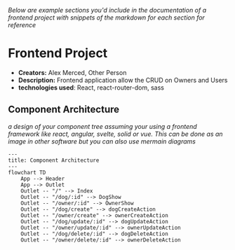 _Below are example sections you'd include in the documentation of a frontend project with snippets of the markdown for each section for reference_

# Frontend Project

- **Creators:** Alex Merced, Other Person
- **Description:** Frontend application allow the CRUD on Owners and Users
- **technologies used**: React, react-router-dom, sass

## Component Architecture

_a design of your component tree assuming your using a frontend framework like react, angular, svelte, solid or vue. This can be done as an image in other software but you can also use mermain diagrams_

```mermaid
---
title: Component Architecture
---
flowchart TD
    App --> Header
    App --> Outlet
    Outlet -- "/" --> Index
    Outlet -- "/dog/:id" --> DogShow
    Outlet -- "/owner/:id" --> OwnerShow
    Outlet -- "/dog/create" --> dogCreateAction
    Outlet -- "/owner/create" --> ownerCreateAction
    Outlet -- "/dog/update/:id" --> dogUpdateAction
    Outlet -- "/owner/update/:id" --> ownerUpdateAction
    Outlet -- "/dog/delete/:id" --> dogDeleteAction
    Outlet -- "/owner/delete/:id" --> ownerDeleteAction

```
